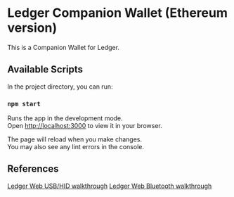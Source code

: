 # Ledger Companion Wallet (Ethereum version)

This is a Companion Wallet for Ledger.

## Available Scripts

In the project directory, you can run:

### `npm start`

Runs the app in the development mode.\
Open [http://localhost:3000](http://localhost:1234) to view it in your browser.

The page will reload when you make changes.\
You may also see any lint errors in the console.

## References

[Ledger Web USB/HID walkthrough](https://developers.ledger.com/docs/transport/web-hid-usb/)
[Ledger Web Bluetooth walkthrough](https://developers.ledger.com/docs/transport/web-bluetooth/)
